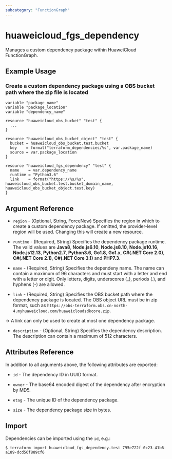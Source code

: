 ```yaml
---
subcategory: "FunctionGraph"
---
```


# huaweicloud_fgs_dependency

Manages a custom dependency package within HuaweiCloud FunctionGraph.

## Example Usage

### Create a custom dependency package using a OBS bucket path where the zip file is located

```hcl
variable "package_name"
variable "package_location"
variable "dependency_name"

resource "huaweicloud_obs_bucket" "test" {
  ...
}

resource "huaweicloud_obs_bucket_object" "test" {
  bucket = huaweicloud_obs_bucket.test.bucket
  key    = format("terraform_dependencies/%s", var.package_name)
  source = var.package_location
}

resource "huaweicloud_fgs_dependency" "test" {
  name    = var.dependency_name
  runtime = "Python3.6"
  link    = format("https://%s/%s", huaweicloud_obs_bucket.test.bucket_domain_name, huaweicloud_obs_bucket_object.test.key)
}
```

## Argument Reference

* `region` - (Optional, String, ForceNew) Specifies the region in which to create a custom dependency package.
  If omitted, the provider-level region will be used. Changing this will create a new resource.

* `runtime` - (Required, String) Specifies the dependency package runtime.
  The valid values are **Java8**, **Node.js6.10**, **Node.js8.10**, **Node.js10.16**, **Node.js12.13**, **Python2.7**,
  **Python3.6**, **Go1.8**, **Go1.x**, **C#(.NET Core 2.0)**, **C#(.NET Core 2.1)**, **C#(.NET Core 3.1)** and
  **PHP7.3**.

* `name` - (Required, String) Specifies the dependeny name.
  The name can contain a maximum of 96 characters and must start with a letter and end with a letter or digit.
  Only letters, digits, underscores (_), periods (.), and hyphens (-) are allowed.

* `link` - (Required, String) Specifies the OBS bucket path where the dependency package is located. The OBS object URL
  must be in zip format, such as `https://obs-terraform.obs.cn-north-4.myhuaweicloud.com/huaweicloudsdkcore.zip`.

-> A link can only be used to create at most one dependency package.

* `description` - (Optional, String) Specifies the dependency description.
  The description can contain a maximum of 512 characters.

## Attributes Reference

In addition to all arguments above, the following attributes are exported:

* `id` - The dependency ID in UUID format.

* `owner` - The base64 encoded digest of the dependency after encryption by MD5.

* `etag` - The unique ID of the dependency package.

* `size` - The dependency package size in bytes.

## Import

Dependencies can be imported using the `id`, e.g.:

```
$ terraform import huaweicloud_fgs_dependency.test 795e722f-0c23-41b6-a189-dcd56f889cf6
```
